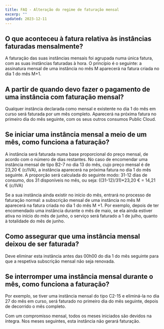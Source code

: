 ```yaml
---
title: FAQ - Alteração do regime de faturação mensal
excerp: ""
updated: 2023-12-11
---
```


## O que aconteceu à fatura relativa às instâncias faturadas mensalmente?

A faturação das suas instâncias mensais foi agrupada numa única fatura, com as suas instâncias faturadas à hora. O princípio é o seguinte: a assinatura mensal de uma instância no mês M aparecerá na fatura criada no dia 1 do mês M+1.

## A partir de quando devo fazer o pagamento de uma instância com faturação mensal?

Qualquer instância declarada como mensal e existente no dia 1 do mês em curso será faturada por um mês completo. Aparecerá na próxima fatura no primeiro dia do mês seguinte, com os seus outros consumos Public Cloud.

## Se iniciar uma instância mensal a meio de um mês, como funciona a faturação?

A instância será faturada numa base proporcional do preço mensal, de acordo com o número de dias restantes. No caso de encomendar uma instância mensal de tipo B2-7 no dia 13 do mês, cujo preço mensal é de 23,20 € (c/IVA), a instância aparecerá na próxima fatura no dia 1 do mês seguinte. A proporção será calculada do seguinte modo: 31-12 dias de consumo, dos 31 disponíveis no mês, ou seja: ((31-12)/31)*23,20 € = 14,21 € (c/IVA)

Se a sua instância ainda existir no início do mês, entrará no processo de faturação normal: a subscrição mensal de uma instância no mês M aparecerá na fatura criada no dia 1 do mês M +1. Por exemplo, depois de ter encomendado uma instância durante o mês de maio, se ela ainda estiver ativa no início do mês de junho, o serviço será faturado a 1 de julho, quanto à totalidade do mês de junho.

## Como assegurar que uma instância mensal deixou de ser faturada?

Deve eliminar esta instância antes das 00h00 do dia 1 do mês seguinte para que a respetiva subscrição mensal não seja renovada. 

## Se interromper uma instância mensal durante o mês, como funciona a faturação?

Por exemplo, se tiver uma instância mensal do tipo C2-15 e eliminá-la no dia 27 do mês em curso, será faturado no primeiro dia do mês seguinte, depois de decorrido o mês completo.

Com um compromisso mensal, todos os meses iniciados são devidos na íntegra. Nos meses seguintes, esta instância não gerará faturação.